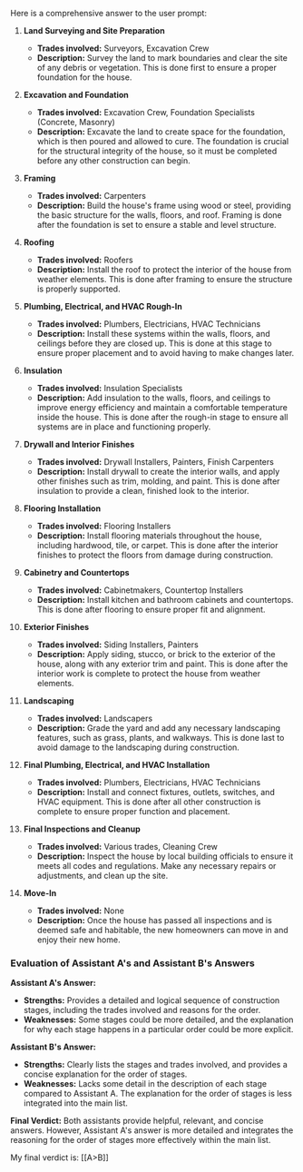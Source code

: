 
Here is a comprehensive answer to the user prompt:

1. **Land Surveying and Site Preparation**
   - **Trades involved:** Surveyors, Excavation Crew
   - **Description:** Survey the land to mark boundaries and clear the site of any debris or vegetation. This is done first to ensure a proper foundation for the house.

2. **Excavation and Foundation**
   - **Trades involved:** Excavation Crew, Foundation Specialists (Concrete, Masonry)
   - **Description:** Excavate the land to create space for the foundation, which is then poured and allowed to cure. The foundation is crucial for the structural integrity of the house, so it must be completed before any other construction can begin.

3. **Framing**
   - **Trades involved:** Carpenters
   - **Description:** Build the house's frame using wood or steel, providing the basic structure for the walls, floors, and roof. Framing is done after the foundation is set to ensure a stable and level structure.

4. **Roofing**
   - **Trades involved:** Roofers
   - **Description:** Install the roof to protect the interior of the house from weather elements. This is done after framing to ensure the structure is properly supported.

5. **Plumbing, Electrical, and HVAC Rough-In**
   - **Trades involved:** Plumbers, Electricians, HVAC Technicians
   - **Description:** Install these systems within the walls, floors, and ceilings before they are closed up. This is done at this stage to ensure proper placement and to avoid having to make changes later.

6. **Insulation**
   - **Trades involved:** Insulation Specialists
   - **Description:** Add insulation to the walls, floors, and ceilings to improve energy efficiency and maintain a comfortable temperature inside the house. This is done after the rough-in stage to ensure all systems are in place and functioning properly.

7. **Drywall and Interior Finishes**
   - **Trades involved:** Drywall Installers, Painters, Finish Carpenters
   - **Description:** Install drywall to create the interior walls, and apply other finishes such as trim, molding, and paint. This is done after insulation to provide a clean, finished look to the interior.

8. **Flooring Installation**
   - **Trades involved:** Flooring Installers
   - **Description:** Install flooring materials throughout the house, including hardwood, tile, or carpet. This is done after the interior finishes to protect the floors from damage during construction.

9. **Cabinetry and Countertops**
   - **Trades involved:** Cabinetmakers, Countertop Installers
   - **Description:** Install kitchen and bathroom cabinets and countertops. This is done after flooring to ensure proper fit and alignment.

10. **Exterior Finishes**
    - **Trades involved:** Siding Installers, Painters
    - **Description:** Apply siding, stucco, or brick to the exterior of the house, along with any exterior trim and paint. This is done after the interior work is complete to protect the house from weather elements.

11. **Landscaping**
    - **Trades involved:** Landscapers
    - **Description:** Grade the yard and add any necessary landscaping features, such as grass, plants, and walkways. This is done last to avoid damage to the landscaping during construction.

12. **Final Plumbing, Electrical, and HVAC Installation**
    - **Trades involved:** Plumbers, Electricians, HVAC Technicians
    - **Description:** Install and connect fixtures, outlets, switches, and HVAC equipment. This is done after all other construction is complete to ensure proper function and placement.

13. **Final Inspections and Cleanup**
    - **Trades involved:** Various trades, Cleaning Crew
    - **Description:** Inspect the house by local building officials to ensure it meets all codes and regulations. Make any necessary repairs or adjustments, and clean up the site.

14. **Move-In**
    - **Trades involved:** None
    - **Description:** Once the house has passed all inspections and is deemed safe and habitable, the new homeowners can move in and enjoy their new home.

### Evaluation of Assistant A's and Assistant B's Answers

**Assistant A's Answer:**
- **Strengths:** Provides a detailed and logical sequence of construction stages, including the trades involved and reasons for the order.
- **Weaknesses:** Some stages could be more detailed, and the explanation for why each stage happens in a particular order could be more explicit.

**Assistant B's Answer:**
- **Strengths:** Clearly lists the stages and trades involved, and provides a concise explanation for the order of stages.
- **Weaknesses:** Lacks some detail in the description of each stage compared to Assistant A. The explanation for the order of stages is less integrated into the main list.

**Final Verdict:**
Both assistants provide helpful, relevant, and concise answers. However, Assistant A's answer is more detailed and integrates the reasoning for the order of stages more effectively within the main list.

My final verdict is: [[A>B]]